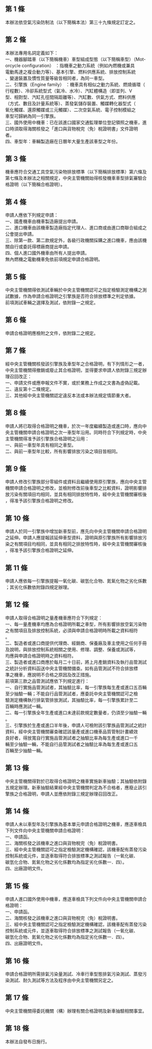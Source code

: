 第 1 條
-------
本辦法依空氣污染防制法（以下簡稱本法）第三十九條規定訂定之。

第 2 條
-------
本辦法專用名詞定義如下：  
一、機器腳踏車（以下簡稱機車）車型組成型態（以下簡稱車型）（Mot-  
    orcycle configuration） ：指機車之動力系統（例如內燃機或兼具  
    電動馬達之複合動力等）、基本引擎、燃料供應系統、排放控制系統  
    、變速裝置及慣性質量等級皆相同者，為同一車型。  
二、引擎族（Engine family） ：機車具有相似之動力系統、燃燒循環（  
    行程數）、冷卻系統型式（氣冷、水冷）、汽缸體構造（即並列、V  
    型、相對型、汽缸孔徑間隔距離等）、汽缸數、供氣方式、燃料供應  
    （方式、數目及計量系統等）、蒸發氣儲存裝置、觸媒轉化器型式（  
    氧化觸媒、還原觸媒或三元觸媒）、二次空氣系統、電子控制模組之  
    車型可歸納為同一引擎族。  
三、國外使用中機車：已在該進口國家交通監理單位登記領照之機車，進  
    口時須取得海關核發之「進口與貨物稅完（免）稅證明書」文件證明  
    者。  
四、車型年：車輛製造廠在日曆年大量生產該車型之年份。

第 3 條
-------
機車應符合交通工具空氣污染物排放標準（以下簡稱排放標準）第六條及  
第七條及本辦法之相關規定，中央主管機關始得核發機車車型排氣審驗合  
格證明（以下簡稱合格證明）。

第 4 條
-------
申請人應依下列規定申請：  
一、國產機車由機車製造廠提出申請。  
二、進口機車由該機車製造廠指定代理人、進口商或由進口商聯合組成之  
    公會提出申請。  
三、除第一款、第二款規定外，各級行政機關採購之進口機車，應由該機  
    關自行或委託得標廠商提出申請。  
四、個人進口國外機車由所有人提出申請。  
無內燃機之電動機車免依前項規定申請合格證明。

第 5 條
-------
中央主管機關得依測試車輛於中央主管機關認可之指定檢驗測定機構之測  
試數據，作為申請合格證明之引擎族是否符合排放標準之判定依據。  
前項測試車輛之選擇及測試，依附錄一之規定。

第 6 條
-------
申請合格證明應檢附之文件，依附錄二之規定。

第 7 條
-------
經中央主管機關核發該引擎族及車型年之合格證明，有下列情形之一者，  
中央主管機關得撤銷或廢止其合格證明，並得要求申請人依附錄三規定辦  
理召回改正：  
一、申請文件或應申報文件不實，或於業務上作成之文書為虛偽記載。  
二、違反第十二條規定。  
三、其他經中央主管機關認定違反本法或本辦法規定情節重大者。

第 8 條
-------
申請人將已取得合格證明之機車，於次一年度繼續製造或進口時，應向中  
央主管機關申請合格證明之次一車型年沿用。同時符合下列規定時，中央  
主管機關得准予該引擎族合格證明之沿用：  
一、與前一車型年具有相同之車型。  
二、與前一車型年比較，所有影響排放污染之項目皆相同。

第 9 條
-------
申請人修改引擎族部分零組件或資料且繼續使用原引擎族，應向中央主管  
機關申請合格證明之修改，並檢附修改前後車型之比較資料，證明影響排  
放污染有關項目均相同，並具有相同排放特性時，經中央主管機關審核後  
，得准予該引擎族合格證明之修改。

第 10 條
--------
申請人於同一引擎族中增加新車型前，應先向中央主管機關申請合格證明  
之延伸。申請人應提報該延伸車型資料，證明與原引擎族所有影響排放污  
染之有關項目均相同，並具有相同之排放特性時，經中央主管機關審核後  
，得准予該引擎族合格證明之延伸。

第 11 條
--------
申請人應依每一引擎族提報一氧化碳、碳氫化合物、氮氧化物之劣化係數  
；其劣化係數依附錄四規定辦理。

第 12 條
--------
申請人取得合格證明之量產機車應符合下列規定：  
一、每一量產機車均應為合格證明所載之車型，所有影響排放空氣污染物  
    之有關項目及排放控制系統，必須與申請合格證明時所載之資料相符  
    。  
二、製造者或進口商提供代理商、經銷商、保養廠及車主使用之任何手冊  
    及說明，與排放控制系統相關之使用、修理、調整、保養或測試等，  
    均應與申請合格證明時之資料相符。  
三、製造者或進口商應於每月二十日前，將上月產銷資料及執行品管測試  
    之統計分析資料函送中央主管機關備查。如有品管測試不符合排放標  
    準之機車，應說明不合格之原因及改正措施。  
前項第三款之品管測試應依下列規定進行：  
一、自行實施品管測試者，其抽驗比率，每一引擎族每生產或進口五百輛  
    至少抽驗一輛；不能自行品管測試者，應委託中央主管機關認可之檢  
    驗測定機構執行排氣管排放測試，其抽驗比率，每一引擎族累計至二  
    百輛時應測試一輛。  
二、每一引擎族全年生產或進口未達前款規定數量者，仍須至少抽驗一輛  
    。  
三、引擎族於生產或進口半年後，申請人可檢附該引擎族品管測試之統計  
    資料，經中央主管機關審查確認該量產或進口機車品質管制計畫績效  
    良好者，得放寬自行實施品管測試者之抽驗比率為每生產或進口一千  
    輛至少抽驗一輛，不能自行品管測試者之抽驗比率為每生產或進口五  
    百輛至少抽驗一輛。

第 13 條
--------
中央主管機關得對於已取得合格證明之機車實施新車抽驗；其抽驗依附錄  
五規定辦理。新車抽驗結果經中央主管機關判定為不合格者，應廢止該引  
擎族之合格證明，申請人並應依附錄三規定辦理召回改正。

第 14 條
--------
申請人未以車型年及引擎族為基本單元申請合格證明之機車，應逐車檢具  
下列文件向中央主管機關申請合格證明：  
一、申請函。  
二、海關核發之該機車之進口與貨物稅完（免）稅證明書。  
三、經中央主管機關認可之指定檢驗測定機構確認，該機車配有蒸發污染  
    控制系統或元件，並逐車取得符合排放標準之測試報告（一氧化碳、  
    碳氫化合物、氮氧化物之劣化係數均為指定劣化係數一．四）。  
四、出廠證明文件。

第 15 條
--------
申請人進口國外使用中機車，應逐車檢具下列文件向中央主管機關申請合  
格證明：  
一、申請函。  
二、海關核發之該機車之進口與貨物稅完（免）稅證明書。  
三、經中央主管機關認可之指定檢驗測定機構確認，該機車配有蒸發污染  
    控制系統或元件，並逐車取得符合排放標準之測試報告（一氧化碳、  
    碳氫化合物、氮氧化物之劣化係數均為指定劣化係數一．四）。  
四、出廠證明文件。

第 16 條
--------
申請合格證明所需排氣污染量測試、冷車行車型態排氣污染測試、蒸發污  
染測試、耐久測試等方法及程序由中央主管機關另定之。

第 17 條
--------
中央主管機關得委託機關（構）辦理有關合格證明及新車抽驗相關事宜。

第 18 條
--------
本辦法自發布日施行。

